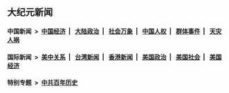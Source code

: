 ## 大纪元新闻

#### 中国新闻 &nbsp;>&nbsp; [中国经济](indexes/ncid283/README.md?11252045) &nbsp;| &nbsp; [大陆政治](indexes/ncid277/README.md?11252045) &nbsp;| &nbsp; [社会万象](indexes/ncid282/README.md?11252045) &nbsp;| &nbsp; [中国人权](indexes/ncid278/README.md?11252045) &nbsp;| &nbsp; [群体事件](indexes/ncid279/README.md?11252045) &nbsp;| &nbsp; [天灾人祸](indexes/ncid280/README.md?11252045)

#### 国际新闻 &nbsp;>&nbsp; [美中关系](indexes/nf1412576/README.md?11252045) &nbsp;| &nbsp; [台湾新闻](indexes/ncid1349361/README.md?11252045) &nbsp;| &nbsp; [香港新闻](indexes/ncid1349362/README.md?11252045) &nbsp;| &nbsp; [美国政治](indexes/ncid1078159/README.md?11252045) &nbsp;| &nbsp; [美国社会](indexes/ncid1078160/README.md?11252045) &nbsp;| &nbsp; [美国经济](indexes/ncid1078158/README.md?11252045)

#### 特别专题 &nbsp;>&nbsp; [中共百年历史](https://github.com/epoch-news/epoch-special/blob/master/README.md?11252045)  
